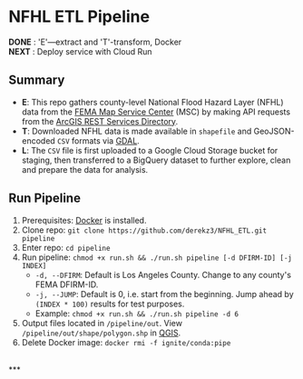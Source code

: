 # NFHL ETL Pipeline  


**DONE** : 'E'—extract and 'T'-transform, Docker  
**NEXT** : Deploy service with Cloud Run


## Summary

- **E**: This repo gathers county-level National Flood Hazard Layer (NFHL) data from the [FEMA Map Service Center](https://msc.fema.gov/portal/advanceSearch#searchresultsanchor) (MSC) by making API requests from the [ArcGIS REST Services Directory](https://hazards.fema.gov/gis/nfhl/rest/services/public/NFHL/MapServer).  
- **T**: Downloaded NFHL data is made available in `shapefile` and GeoJSON-encoded `CSV` formats via [GDAL](https://gdal.org/index.html).  
- **L**: The `CSV` file is first uploaded to a Google Cloud Storage bucket for staging, then transferred to a BigQuery dataset to further explore, clean and prepare the data for analysis.


## Run Pipeline

1. Prerequisites: [Docker](https://docs.docker.com/engine/install/) is installed.
2. Clone repo: `git clone https://github.com/derekz3/NFHL_ETL.git pipeline`
3. Enter repo: `cd pipeline`
4. Run pipeline: `chmod +x run.sh && ./run.sh pipeline [-d DFIRM-ID] [-j INDEX]`
    - `-d, --DFIRM`: Default is Los Angeles County. Change to any county's FEMA DFIRM-ID.  
    - `-j, --JUMP`: Default is 0, i.e. start from the beginning. Jump ahead by `(INDEX * 100)` results for test purposes.  
    - Example: `chmod +x run.sh && ./run.sh pipeline -d 6`
5. Output files located in `/pipeline/out`. View `/pipeline/out/shape/polygon.shp` in [QGIS](https://qgis.org/en/site/forusers/download.html).
6. Delete Docker image: `docker rmi -f ignite/conda:pipe`  

<br>
***
